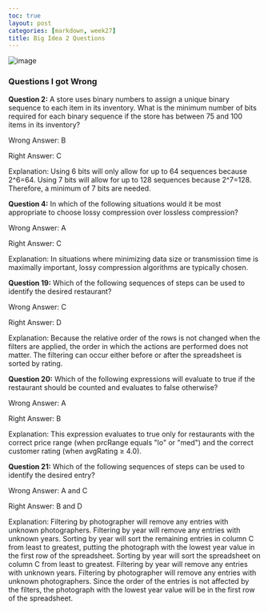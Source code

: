 ```yaml
---
toc: true
layout: post
categories: [markdown, week27]
title: Big Idea 2 Questions
---
```


![image](https://user-images.githubusercontent.com/111464920/227345731-c4914dfe-9f22-4612-a263-997ffc496025.png)

### Questions I got Wrong

**Question 2:** A store uses binary numbers to assign a unique binary sequence to each item in its inventory. What is the minimum number of bits required for each binary sequence if the store has between 75 and 100 items in its inventory?

Wrong Answer: B

Right Answer: C

Explanation: Using 6 bits will only allow for up to 64 sequences because 2^6=64. Using 7 bits will allow for up to 128 sequences because 2^7=128. Therefore, a minimum of 7 bits are needed.

**Question 4:** In which of the following situations would it be most appropriate to choose lossy compression over lossless compression?

Wrong Answer: A

Right Answer: C

Explanation: In situations where minimizing data size or transmission time is maximally important, lossy compression algorithms are typically chosen.

**Question 19:** Which of the following sequences of steps can be used to identify the desired restaurant?

Wrong Answer: C

Right Answer: D

Explanation: Because the relative order of the rows is not changed when the filters are applied, the order in which the actions are performed does not matter. The filtering can occur either before or after the spreadsheet is sorted by rating.

**Question 20:** Which of the following expressions will evaluate to true if the restaurant should be counted and evaluates to false otherwise?

Wrong Answer: A

Right Answer: B

Explanation: This expression evaluates to true only for restaurants with the correct price range (when prcRange equals "lo" or "med") and the correct customer rating (when avgRating ≥ 4.0).

**Question 21:** Which of the following sequences of steps can be used to identify the desired entry?

Wrong Answer: A and C

Right Answer: B and D

Explanation: Filtering by photographer will remove any entries with unknown photographers. Filtering by year will remove any entries with unknown years. Sorting by year will sort the remaining entries in column C from least to greatest, putting the photograph with the lowest year value in the first row of the spreadsheet. Sorting by year will sort the spreadsheet on column C from least to greatest. Filtering by year will remove any entries with unknown years. Filtering by photographer will remove any entries with unknown photographers. Since the order of the entries is not affected by the filters, the photograph with the lowest year value will be in the first row of the spreadsheet.